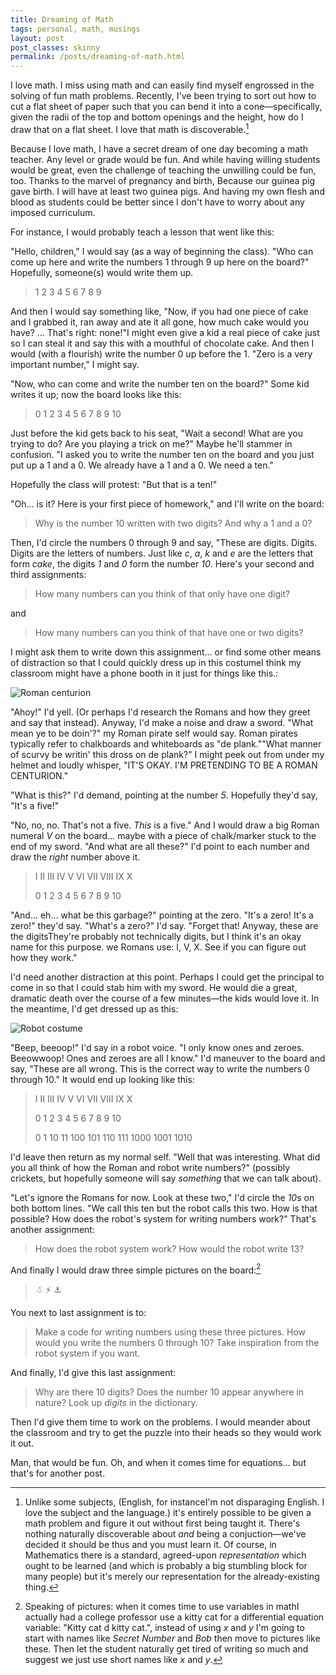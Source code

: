 ```yaml
---
title: Dreaming of Math
tags: personal, math, musings
layout: post
post_classes: skinny
permalink: /posts/dreaming-of-math.html
---
```



I love math.  I miss using math and can easily find myself engrossed in the solving of fun math problems.  Recently, I've been trying to sort out how to cut a flat sheet of paper such that you can bend it into a cone&mdash;specifically, given the radii of the top and bottom openings and the height, how do I draw that on a flat sheet.  I love that math is discoverable.[^1]

Because I love math, I have a secret dream of one day becoming a math teacher.  Any level or grade would be fun.  And while having willing students would be great, even the challenge of teaching the unwilling could be fun, too.  Thanks to the marvel of pregnancy and birth, <span class="aside">Because our guinea pig gave birth.</span> I will have at least two guinea pigs.  And having my own flesh and blood as students could be better since I don't have to worry about any imposed curriculum.

For instance, I would probably teach a lesson that went like this:

"Hello, children," I would say (as a way of beginning the class).  "Who can come up here and write the numbers 1 through 9 up here on the board?"  Hopefully, someone(s) would write them up.

> 1 2 3 4 5 6 7 8 9

And then I would say something like, "Now, if you had one piece of cake and I grabbed it, ran away and ate it all gone, how much cake would you have?  ... That's right: none!"<span class="aside">I might even give a kid a real piece of cake just so I can steal it and say this with a mouthful of chocolate cake.</span>  And then I would (with a flourish) write the number 0 up before the 1.  "Zero is a very important number," I might say.

"Now, who can come and write the number ten on the board?"  Some kid writes it up; now the board looks like this:

> 0 1 2 3 4 5 6 7 8 9 10

Just before the kid gets back to his seat, "Wait a second!  What are you trying to do?  Are you playing a trick on me?"  Maybe he'll stammer in confusion.  "I asked you to write the number ten on the board and you just put up a 1 and a 0.  We already have a 1 and a 0.  We need a ten."

Hopefully the class will protest: "But that is a ten!"

"Oh... is it?  Here is your first piece of homework," and I'll write on the board:

> Why is the number 10 written with two digits?  And why a 1 and a 0?

Then, I'd circle the numbers 0 through 9 and say, "These are digits.  Digits.  Digits are the letters of numbers.  Just like *c*, *a*, *k* and *e* are the letters that form *cake*, the digits *1* and *0* form the number *10*.  Here's your second and third assignments:

> How many numbers can you think of that only have one digit?

and

> How many numbers can you think of that have one or two digits?

I might ask them to write down this assignment... or find some other means of distraction so that I could quickly dress up in this costume<span class="aside">I think my classroom might have a phone booth in it just for things like this.</span>:

![Roman centurion](../images/centurion.jpg)

"Ahoy!" I'd yell.  (Or perhaps I'd research the Romans and how they greet and say that instead).  Anyway, I'd make a noise and draw a sword.  "What mean ye to be doin'?" my Roman pirate self would say.  <span class="aside">Roman pirates typically refer to chalkboards and whiteboards as "de plank."</span>"What manner of scurvy be writin' this dross on de plank?"  I might peek out from under my helmet and loudly whisper, "IT'S OKAY.  I'M PRETENDING TO BE A ROMAN CENTURION."

"What is this?" I'd demand, pointing at the number *5*.  Hopefully they'd say, "It's a five!"

"No, no, no.  That's not a five.  *This* is a five."  And I would draw a big Roman numeral *V* on the board... maybe with a piece of chalk/marker stuck to the end of my sword.  "And what are all these?"  I'd point to each number and draw the *right* number above it.

> I II III IV V VI VII VIII IX X
>
> 0 1 2  3   4  5 6  7   8    9  10

"And... eh... what be this garbage?" pointing at the zero.  "It's a zero!  It's a zero!" they'd say.  "What's a zero?" I'd say.  "Forget that!  Anyway, these are the digits<span class="aside">They're probably not technically digits, but I think it's an okay name for this purpose.</span> we Romans use: I, V, X.  See if you can figure out how they work."

I'd need another distraction at this point.  Perhaps I could get the principal to come in so that I could stab him with my sword.  He would die a great, dramatic death over the course of a few minutes&mdash;the kids would love it.  In the meantime, I'd get dressed up as this:

![Robot costume](../images/robotcostume.jpg)

"Beep, beeoop!" I'd say in a robot voice.  "I only know ones and zeroes.  Beeowwoop!  Ones and zeroes are all I know."  I'd maneuver to the board and say, "These are all wrong.  This is the correct way to write the numbers 0 through 10."  It would end up looking like this:

> I II III IV V VI VII VIII IX X
>
> 0 1 2 3 4 5 6 7 8 9 10
>
> 0 1 10 11 100 101 110 111 1000 1001 1010

I'd leave then return as my normal self.  "Well that was interesting.  What did you all think of how the Roman and robot write numbers?"  (possibly crickets, but hopefully someone will say *something* that we can talk about).

"Let's ignore the Romans for now.  Look at these two," I'd circle the *10*s on both bottom lines.  "We call this ten but the robot calls this two.  How is that possible?  How does the robot's system for writing numbers work?"  That's another assignment:

> How does the robot system work?  How would the robot write 13?

And finally I would draw three simple pictures on the board:[^2]

> &#x2603; &#x26A1; &#x2693;

You next to last assignment is to:

> Make a code for writing numbers using these three pictures.  How would you write the numbers 0 through 10?  Take inspiration from the robot system if you want.

And finally, I'd give this last assignment:

> Why are there 10 digits?  Does the number 10 appear anywhere in nature?  Look up *digits* in the dictionary.

Then I'd give them time to work on the problems.  I would meander about the classroom and try to get the puzzle into their heads so they would work it out.

Man, that would be fun.  Oh, and when it comes time for equations... but that's for another post.

[^1]: Unlike some subjects, (English, for instance<span class="aside">I'm not disparaging English.  I love the subject and the language.</span>) it's entirely possible to be given a math problem and figure it out without first being taught it.  There's nothing naturally discoverable about *and* being a conjuction&mdash;we've decided it should be thus and you must learn it.  Of course, in Mathematics there is a standard, agreed-upon *representation* which ought to be learned (and which is probably a big stumbling block for many people) but it's merely our representation for the already-existing thing.

[^2]: Speaking of pictures: when it comes time to use variables in math<span class="aside">I actually had a college professor use a kitty cat for a differential equation variable: "Kitty cat d kitty cat."</span>, instead of using *x* and *y* I'm going to start with names like *Secret Number* and *Bob* then move to pictures like these.  Then let the student naturally get tired of writing so much and suggest we just use short names like *x* and *y*.